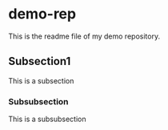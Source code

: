# demo-rep

This is the readme file of my demo repository.


## Subsection1

This is a subsection

### Subsubsection

This is a subsubsection